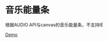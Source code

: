 # 音乐能量条
 根据AUDIO API与canvas的音乐能量条，不支持IE
 
 [Demo](https://tsukinowaguma.github.io/MusicPowerBar/music.html)
